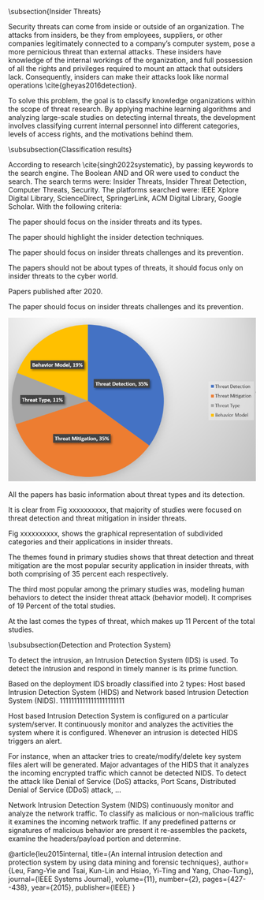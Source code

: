 \subsection{Insider Threats}

Security threats can come from inside or outside of an organization. The attacks from insiders, be they from employees, suppliers, or other companies legitimately connected to a company’s computer system, pose a more pernicious threat than external attacks. These insiders have knowledge of the internal workings of the organization, and full possession of all the rights and privileges required to mount an attack that outsiders lack. Consequently, insiders can make their attacks look like normal operations \cite{gheyas2016detection}.

<!-- Các mối đe dọa bảo mật có thể đến từ bên trong hoặc bên ngoài tổ chức. Các cuộc tấn công từ nội bộ, có thể là từ nhân viên, nhà cung cấp hoặc các công ty khác được kết nối hợp pháp với hệ thống máy tính của công ty, gây ra mối đe dọa nguy hiểm hơn các cuộc tấn công từ bên ngoài. Những người trong nội bộ này có kiến ​​thức về hoạt động nội bộ của tổ chức và có đầy đủ sở hữu tất cả các quyền và đặc quyền cần thiết để tiến hành một cuộc tấn công mà người ngoài không có. Do đó, những người trong nội bộ có thể khiến các cuộc tấn công của họ trông giống như các hoạt động bình thường \cite{gheyas2016detection}. -->

To solve this problem, the goal is to classify knowledge organizations within the scope of threat research. By applying machine learning algorithms and analyzing large-scale studies on detecting internal threats, the development involves classifying current internal personnel into different categories, levels of access rights, and the motivations behind them.

<!-- Để giải quyết vấn đề này, mục tiêu là phân loại các tổ chức tri thức trong phạm vi nghiên cứu mối đe dọa. Bằng cách áp dụng các thuật toán học máy và phân tích các nghiên cứu quy mô lớn về phát hiện các mối đe dọa nội bộ, quá trình phát triển bao gồm việc phân loại nhân sự nội bộ hiện tại thành các danh mục, cấp độ quyền truy cập khác nhau và động cơ đằng sau chúng. -->

\subsubsection{Classification results}

<!-- \subsubsection{Kết quả phân loại} -->

According to research \cite{singh2022systematic}, by passing keywords to the search engine. The Boolean AND and OR were used to conduct the search. The search terms were: Insider Threats, Insider Threat Detection, Computer Threats, Security. The platforms searched were: IEEE Xplore Digital Library, ScienceDirect, SpringerLink, ACM Digital Library, Google Scholar. With the following criteria:

<!-- Inclusion Criteria  -->

The paper should focus on the insider threats and its types.

The paper should highlight the insider detection techniques.

The paper should focus on insider threats challenges and its prevention.

<!-- Exclusion criteria -->

The papers should not be about types of threats, it should focus only on insider threats to the cyber world.

Papers published after 2020.

The paper should focus on insider threats challenges and its prevention.

<!-- Summary of results received \cite{singh2022systematic}: -->

![alt text](image-1.png)



All the papers has basic information about threat types and its detection.

It is clear from Fig xxxxxxxxxx, that majority of studies were focused on threat detection and threat mitigation in insider threats.

Fig xxxxxxxxxx, shows the graphical representation of subdivided categories and their applications in insider threats.

The themes found in primary studies shows
that threat detection and threat mitigation are the most popular security application in insider threats, with both comprising of 35 percent each respectively.

The third most popular among the primary studies was, modeling human behaviors to detect the insider threat attack (behavior model). It comprises of 19 Percent of the total studies.

At the last comes the types of threat, which makes up 11 Percent of the total studies.

\subsubsection{Detection and Protection System}

<!-- \subsubsection{Hệ thống phát hiện và bảo vệ} -->

To detect the intrusion, an Intrusion Detection System (IDS) is used. To detect the intrusion and respond in timely manner is its prime function.

<!-- Để phát hiện sự xâm nhập, Hệ thống phát hiện xâm nhập (IDS) được sử dụng. Chức năng chính của nó là phát hiện sự xâm nhập và phản hồi kịp thời. -->



 






Based on the deployment IDS broadly classified into 2  types: Host based Intrusion Detection System (HIDS) and Network based Intrusion Detection System (NIDS).  11111111111111111111111

<!-- Dựa trên IDS triển khai được phân loại rộng rãi thành hai loại, tức là Hệ thống phát hiện xâm nhập dựa trên máy chủ (HIDS) và Hệ thống phát hiện xâm nhập dựa trên mạng (NIDS). -->

Host based Intrusion Detection System is configured on a particular system/server. It continuously monitor and analyzes the  activities  the  system  where  it  is  configured.  Whenever  an  intrusion  is  detected  HIDS  triggers  an  alert.   

For  instance,  when an attacker tries to create/modify/delete key  system files alert will be generated. Major advantages of the HIDS  that  it  analyzes  the  incoming  encrypted  traffic  which  cannot  be  detected  NIDS.  To  detect  the  attack  like  Denial  of  Service  (DoS)  attacks,  Port  Scans,  Distributed  Denial  of  Service  (DDoS)  attack, ...
<!-- Hệ thống phát hiện xâm nhập dựa trên máy chủ được cấu hình trên một hệ thống/máy chủ cụ thể. Nó liên tục theo dõi và phân tích các hoạt động của hệ thống nơi nó được cấu hình. Bất cứ khi nào phát hiện sự xâm nhập, HIDS sẽ kích hoạt cảnh báo. -->

<!-- Ví dụ: Khi kẻ tấn công cố gắng tạo/sửa đổi/xóa các tệp hệ thống chính, cảnh báo sẽ được tạo. Ưu điểm chính của HIDS rằng nó phân tích lưu lượng được mã hóa đến mà NIDS không thể phát hiện được. Để phát hiện cuộc tấn công như Denial of Các cuộc tấn công dịch vụ (DoS), Quét cổng, tấn công từ chối dịch vụ phân tán (DDoS), v.v. -->


Network  Intrusion  Detection  System (NIDS) continuously monitor and analyze the network traffic. To classify as malicious or non-malicious traffic  it examines the incoming network traffic. If any predefined patterns or signatures of malicious behavior are present it  re-assembles the packets, examine the headers/payload portion and determine. 
<!-- Hệ thống phát hiện xâm nhập mạng (NIDS) liên tục giám sát và phân tích lưu lượng mạng. Để phân loại là lưu lượng truy cập độc hại hoặc không độc hại nó kiểm tra lưu lượng mạng đến. Nếu có bất kỳ mẫu hoặc dấu hiệu xác định trước nào của hành vi nguy hiểm thì nó tập hợp lại các gói tin, kiểm tra phần tiêu đề/tải trọng và xác định -->
 







@article{leu2015internal,
  title={An internal intrusion detection and protection system by using data mining and forensic techniques},
  author={Leu, Fang-Yie and Tsai, Kun-Lin and Hsiao, Yi-Ting and Yang, Chao-Tung},
  journal={IEEE Systems Journal},
  volume={11},
  number={2},
  pages={427--438},
  year={2015},
  publisher={IEEE}
}
